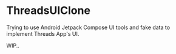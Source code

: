 # ThreadsUIClone

Trying to use Android Jetpack Compose UI tools and fake data to implement Threads App's UI.

WIP..
